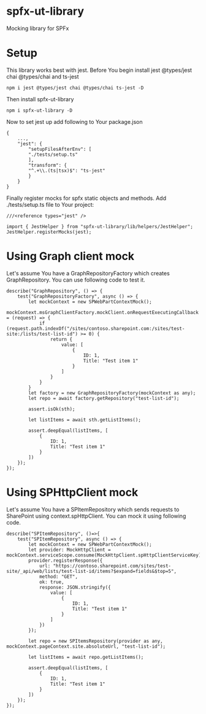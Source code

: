 # spfx-ut-library
Mocking library for SPFx

# Setup

This library works best with jest.
Before You begin install jest @types/jest chai @types/chai and ts-jest

    npm i jest @types/jest chai @types/chai ts-jest -D

Then install spfx-ut-library

    npm i spfx-ut-library -D

Now to set jest up add following to Your package.json

    {
        ...,
        "jest": {
            "setupFilesAfterEnv": [
            "./tests/setup.ts"
            ],
            "transform": {
            "^.+\\.(ts|tsx)$": "ts-jest"
            }
        }
    }

Finally register mocks for spfx static objects and methods.
Add ./tests/setup.ts file to Your project:

    ///<reference types="jest" />

    import { JestHelper } from "spfx-ut-library/lib/helpers/JestHelper";
    JestHelper.registerMocks(jest);

# Using Graph client mock

Let's assume You have a GraphRepositoryFactory which creates GraphRepository. You can use following code to test it.

    describe("GraphRepository", () => {
        test("GraphRepositoryFactory", async () => {
            let mockContext = new SPWebPartContextMock();
            mockContext.msGraphClientFactory.mockClient.onRequestExecutingCallback = (request) => {
                if (request.path.indexOf("/sites/contoso.sharepoint.com:/sites/test-site:/lists/test-list-id") >= 0) {
                    return {
                        value: [
                            {
                                ID: 1,
                                Title: "Test item 1"
                            }
                        ]
                    }
                }
            }
            let factory = new GraphRepositoryFactory(mockContext as any);
            let repo = await factory.getRepository("test-list-id");

            assert.isOk(sth);

            let listItems = await sth.getListItems();

            assert.deepEqual(listItems, [
                {
                    ID: 1,
                    Title: "Test item 1"
                }
            ])
        });
    });

# Using SPHttpClient mock
Let's assume You have a SPItemRepository which sends requests to SharePoint using context.spHttpClient. You can mock it using following code.

    describe("SPItemRepository", ()=>{
        test("SPItemRepository", async () => {
            let mockContext = new SPWebPartContextMock();
            let provider: MockHttpClient = mockContext.serviceScope.consume(MockHttpClient.spHttpClientServiceKey);
            provider.registerResponse({
                url: "https://contoso.sharepoint.com/sites/test-site/_api/web/lists/test-list-id/items?$expand=fields&$top=5",
                method: "GET",
                ok: true,
                response: JSON.stringify({
                    value: [
                        {
                            ID: 1,
                            Title: "Test item 1"
                        }
                    ]
                })
            });

            let repo = new SPItemsRepository(provider as any, mockContext.pageContext.site.absoluteUrl, "test-list-id");

            let listItems = await repo.getListItems();

            assert.deepEqual(listItems, [
                {
                    ID: 1,
                    Title: "Test item 1"
                }
            ])
        });
    });
